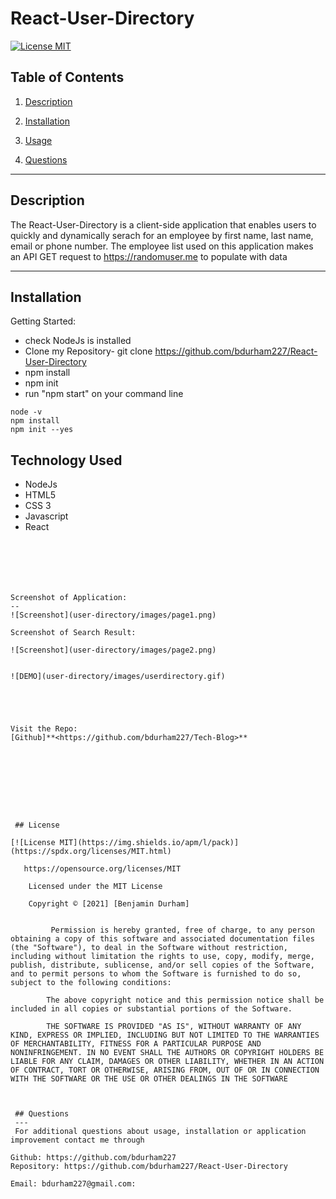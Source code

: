 # React-User-Directory

[![License MIT](https://img.shields.io/apm/l/pack)](https://spdx.org/licenses/MIT.html)
 ## Table of Contents
1. [Description](#description)

2. [Installation](#installation)

3. [Usage](#usage)

4. [Questions](#questions)

-----

## Description
The React-User-Directory is a client-side application that enables users to quickly and dynamically serach for an employee by first name, last name, email or phone number. The employee list used on this application makes an API GET request to https://randomuser.me to populate with data

 -----

 ## Installation
 

   Getting Started:
   * check NodeJs is installed
   * Clone my Repository- git clone https://github.com/bdurham227/React-User-Directory
   * npm install
   * npm init
   * run "npm start" on your command line
  
    node -v
    npm install
    npm init --yes
  



  



 ## Technology Used

* NodeJs
* HTML5
* CSS 3
* Javascript
* React





```






Screenshot of Application:
--
![Screenshot](user-directory/images/page1.png)

Screenshot of Search Result: 

![Screenshot](user-directory/images/page2.png)


![DEMO](user-directory/images/userdirectory.gif)





Visit the Repo: 
[Github]**<https://github.com/bdurham227/Tech-Blog>**

   







 ## License
 
[![License MIT](https://img.shields.io/apm/l/pack)](https://spdx.org/licenses/MIT.html)

   https://opensource.org/licenses/MIT

    Licensed under the MIT License

    Copyright © [2021] [Benjamin Durham]
    

         Permission is hereby granted, free of charge, to any person obtaining a copy of this software and associated documentation files (the "Software"), to deal in the Software without restriction, including without limitation the rights to use, copy, modify, merge, publish, distribute, sublicense, and/or sell copies of the Software, and to permit persons to whom the Software is furnished to do so, subject to the following conditions:
        
        The above copyright notice and this permission notice shall be included in all copies or substantial portions of the Software.
        
        THE SOFTWARE IS PROVIDED "AS IS", WITHOUT WARRANTY OF ANY KIND, EXPRESS OR IMPLIED, INCLUDING BUT NOT LIMITED TO THE WARRANTIES OF MERCHANTABILITY, FITNESS FOR A PARTICULAR PURPOSE AND NONINFRINGEMENT. IN NO EVENT SHALL THE AUTHORS OR COPYRIGHT HOLDERS BE LIABLE FOR ANY CLAIM, DAMAGES OR OTHER LIABILITY, WHETHER IN AN ACTION OF CONTRACT, TORT OR OTHERWISE, ARISING FROM, OUT OF OR IN CONNECTION WITH THE SOFTWARE OR THE USE OR OTHER DEALINGS IN THE SOFTWARE



 ## Questions
 ---
 For additional questions about usage, installation or application improvement contact me through

Github: https://github.com/bdurham227
Repository: https://github.com/bdurham227/React-User-Directory

Email: bdurham227@gmail.com:

